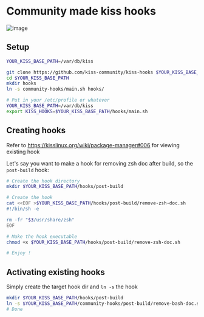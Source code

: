 # Community made kiss hooks

![image](https://user-images.githubusercontent.com/10464831/182607138-1669d6c8-bfb7-4e89-885e-d419bd9a580e.png)

## Setup

```sh
YOUR_KISS_BASE_PATH=/var/db/kiss

git clone https://github.com/kiss-community/kiss-hooks $YOUR_KISS_BASE_PATH/community-hooks
cd $YOUR_KISS_BASE_PATH
mkdir hooks
ln -s community-hooks/main.sh hooks/

# Put in your /etc/profile or whatever
YOUR_KISS_BASE_PATH=/var/db/kiss
export KISS_HOOKS=$YOUR_KISS_BASE_PATH/hooks/main.sh
```

## Creating hooks

Refer to https://kisslinux.org/wiki/package-manager#006 for viewing existing hook

Let's say you want to make a hook for removing zsh doc after build, so the `post-build` hook:

```sh
# Create the hook directory
mkdir $YOUR_KISS_BASE_PATH/hooks/post-build

# Create the hook
cat <<EOF >$YOUR_KISS_BASE_PATH/hooks/post-build/remove-zsh-doc.sh
#!/bin/sh -e

rm -fr "$3/usr/share/zsh"
EOF

# Make the hook executable
chmod +x $YOUR_KISS_BASE_PATH/hooks/post-build/remove-zsh-doc.sh

# Enjoy !
```

## Activating existing hooks

Simply create the target hook dir and `ln -s` the hook

```sh
mkdir $YOUR_KISS_BASE_PATH/hooks/post-build
ln -s $YOUR_KISS_BASE_PATH/community-hooks/post-build/remove-bash-doc.sh $YOUR_KISS_BASE_PATH/hooks/post-build/
# Done
```

